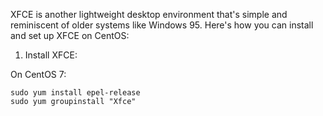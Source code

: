 XFCE is another lightweight desktop environment that's simple and reminiscent of older systems like Windows 95. Here's how you can install and set up XFCE on CentOS:
1. Install XFCE:

On CentOS 7:
    
    sudo yum install epel-release
    sudo yum groupinstall "Xfce"
